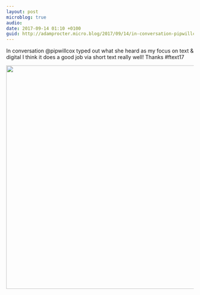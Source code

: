 ```yaml
---
layout: post
microblog: true
audio: 
date: 2017-09-14 01:10 +0100
guid: http://adamprocter.micro.blog/2017/09/14/in-conversation-pipwillcox.html
---
```

In conversation @pipwillcox typed out what she heard as my focus on text & digital I think it does a good job via short text really well! Thanks #ftext17

<img src="http://discursive.adamprocter.co.uk/uploads/2017/8a2306ad64.jpg" width="600" height="600" />
